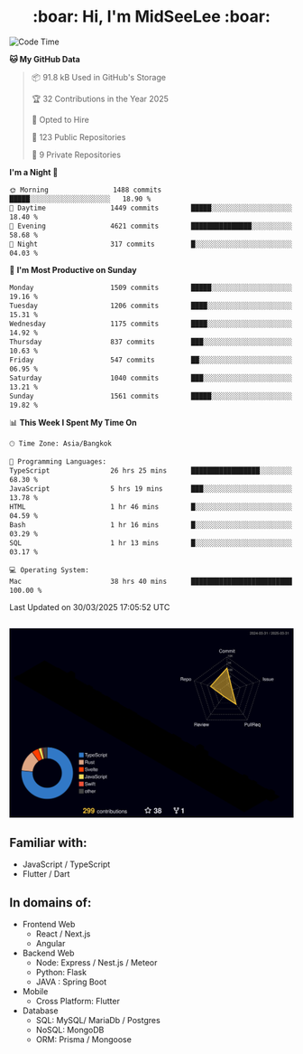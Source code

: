 <h1 align="center"> :boar: Hi, I'm MidSeeLee :boar:</h1>
 
<!--START_SECTION:waka-->
![Code Time](http://img.shields.io/badge/Code%20Time-2%2C718%20hrs%2036%20mins-blue)

**🐱 My GitHub Data** 

> 📦 91.8 kB Used in GitHub's Storage 
 > 
> 🏆 32 Contributions in the Year 2025
 > 
> 💼 Opted to Hire
 > 
> 📜 123 Public Repositories 
 > 
> 🔑 9 Private Repositories 
 > 
**I'm a Night 🦉** 

```text
🌞 Morning                1488 commits        █████░░░░░░░░░░░░░░░░░░░░   18.90 % 
🌆 Daytime                1449 commits        █████░░░░░░░░░░░░░░░░░░░░   18.40 % 
🌃 Evening                4621 commits        ███████████████░░░░░░░░░░   58.68 % 
🌙 Night                  317 commits         █░░░░░░░░░░░░░░░░░░░░░░░░   04.03 % 
```
📅 **I'm Most Productive on Sunday** 

```text
Monday                   1509 commits        █████░░░░░░░░░░░░░░░░░░░░   19.16 % 
Tuesday                  1206 commits        ████░░░░░░░░░░░░░░░░░░░░░   15.31 % 
Wednesday                1175 commits        ████░░░░░░░░░░░░░░░░░░░░░   14.92 % 
Thursday                 837 commits         ███░░░░░░░░░░░░░░░░░░░░░░   10.63 % 
Friday                   547 commits         ██░░░░░░░░░░░░░░░░░░░░░░░   06.95 % 
Saturday                 1040 commits        ███░░░░░░░░░░░░░░░░░░░░░░   13.21 % 
Sunday                   1561 commits        █████░░░░░░░░░░░░░░░░░░░░   19.82 % 
```


📊 **This Week I Spent My Time On** 

```text
🕑︎ Time Zone: Asia/Bangkok

💬 Programming Languages: 
TypeScript               26 hrs 25 mins      █████████████████░░░░░░░░   68.30 % 
JavaScript               5 hrs 19 mins       ███░░░░░░░░░░░░░░░░░░░░░░   13.78 % 
HTML                     1 hr 46 mins        █░░░░░░░░░░░░░░░░░░░░░░░░   04.59 % 
Bash                     1 hr 16 mins        █░░░░░░░░░░░░░░░░░░░░░░░░   03.29 % 
SQL                      1 hr 13 mins        █░░░░░░░░░░░░░░░░░░░░░░░░   03.17 % 

💻 Operating System: 
Mac                      38 hrs 40 mins      █████████████████████████   100.00 % 
```


 Last Updated on 30/03/2025 17:05:52 UTC
<!--END_SECTION:waka-->

##

![](./profile-3d-contrib/profile-night-rainbow.svg)

## Familiar with:
- JavaScript / TypeScript
- Flutter / Dart

## In domains of:
- Frontend Web
  - React / Next.js
  - Angular
- Backend Web
  - Node: Express / Nest.js / Meteor
  - Python: Flask
  - JAVA : Spring Boot
- Mobile
  - Cross Platform: Flutter
- Database
  - SQL: MySQL/ MariaDb / Postgres
  - NoSQL: MongoDB
  - ORM: Prisma / Mongoose
